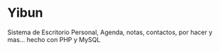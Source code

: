 # Yibun
Sistema de Escritorio Personal, Agenda, notas, contactos, por hacer y mas... hecho con PHP y MySQL
